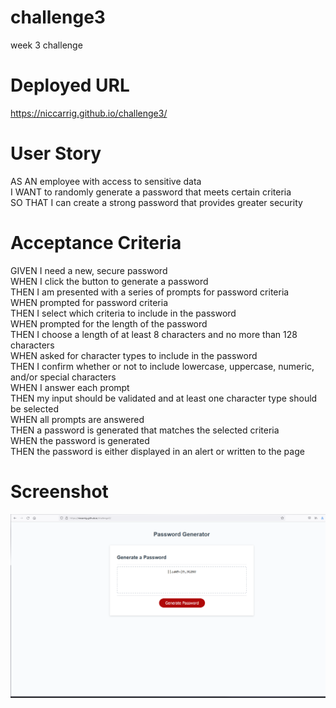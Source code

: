 # challenge3
week 3 challenge

# Deployed URL
https://niccarrig.github.io/challenge3/

# User Story

AS AN employee with access to sensitive data\
I WANT to randomly generate a password that meets certain criteria\
SO THAT I can create a strong password that provides greater security

# Acceptance Criteria

GIVEN I need a new, secure password\
WHEN I click the button to generate a password\
THEN I am presented with a series of prompts for password criteria\
WHEN prompted for password criteria\
THEN I select which criteria to include in the password\
WHEN prompted for the length of the password\
THEN I choose a length of at least 8 characters and no more than 128 characters\
WHEN asked for character types to include in the password\
THEN I confirm whether or not to include lowercase, uppercase, numeric, and/or special characters\
WHEN I answer each prompt\
THEN my input should be validated and at least one character type should be selected\
WHEN all prompts are answered\
THEN a password is generated that matches the selected criteria\
WHEN the password is generated\
THEN the password is either displayed in an alert or written to the page

# Screenshot

![screenshot](screenshot/challenge3.png?raw=true)
